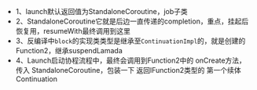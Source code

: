 - 1、launch默认返回值为StandaloneCoroutine，job子类
- 2、StandaloneCoroutine它就是后边一直传递的completion，重点，挂起后恢复用，resumeWith最终调用到这里
- 3、反编译中`block`的实现类类型是继承至`ContinuationImpl`的，就是创建的Function2，继承suspendLamada
- 4、Launch启动协程流程中，最终会调用到Function2中的 onCreate方法，传入 StandaloneCoroutine，包装一下 返回lFunction2类型的 第一个续体Continuation